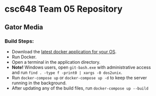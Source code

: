 # csc648 Team 05 Repository
## Gator Media
### Build Steps:
- Download the [latest docker application for your OS](https://docs.docker.com/get-docker/).
- Run Docker.
- Open a terminal in the application directory.
- **Note!** Windows users, open `git-bash.exe` with administrative access and run `find . -type f -print0 | xargs -0 dos2unix`.
- Run `docker-compose up` or `docker-compose up -d` to keep the server running in the background.
- After updating any of the build files, run `docker-compose up --build`